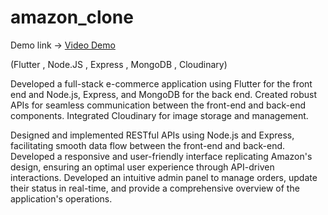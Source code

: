 # amazon_clone

Demo link -> [Video Demo](https://x.com/karan_sing15392/status/1773297575258357964?s=20)

(Flutter , Node.JS , Express , MongoDB , Cloudinary)

Developed a full-stack e-commerce application using Flutter for the front end and Node.js, Express, and MongoDB for the back end. Created robust APIs for seamless communication between the front-end and back-end components. Integrated Cloudinary for image storage and management.

Designed and implemented RESTful APIs using Node.js and Express, facilitating smooth data flow between the front-end and back-end.
Developed a responsive and user-friendly interface replicating Amazon's design, ensuring an optimal user experience through API-driven interactions.
Developed an intuitive admin panel to manage orders, update their status in real-time, and provide a comprehensive overview of the application's operations.
